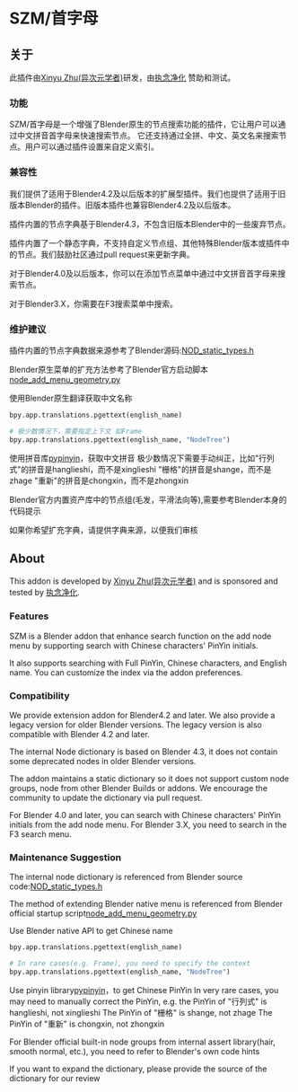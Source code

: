 # SZM/首字母

## 关于

此插件由[Xinyu Zhu(异次元学者)](email:xzhuah77@gmail.com)研发，由[执念净化](https://space.bilibili.com/3546704626321613)
赞助和测试。

### 功能

SZM/首字母是一个增强了Blender原生的节点搜索功能的插件，它让用户可以通过中文拼音首字母来快速搜索节点。
它还支持通过全拼、中文、英文名来搜索节点。用户可以通过插件设置来自定义索引。

### 兼容性

我们提供了适用于Blender4.2及以后版本的扩展型插件。我们也提供了适用于旧版本Blender的插件。旧版本插件也兼容Blender4.2及以后版本。

插件内置的节点字典基于Blender4.3，不包含旧版本Blender中的一些废弃节点。

插件内置了一个静态字典，不支持自定义节点组、其他特殊Blender版本或插件中的节点。我们鼓励社区通过pull request来更新字典。

对于Blender4.0及以后版本，你可以在添加节点菜单中通过中文拼音首字母来搜索节点。

对于Blender3.X，你需要在F3搜索菜单中搜索。

### 维护建议

插件内置的节点字典数据来源参考了Blender源码:[NOD_static_types.h](https://github.com/blender/blender/blob/3e9578485f50b0d437fcbacb3b66218714867313/source/blender/nodes/NOD_static_types.h)

Blender原生菜单的扩充方法参考了Blender官方启动脚本[node_add_menu_geometry.py](https://github.com/blender/blender/blob/c9886ca90a7ece08d5ab742c8e07459ff9d3495e/scripts/startup/bl_ui/node_add_menu_geometry.py)

使用Blender原生翻译获取中文名称

```python
bpy.app.translations.pgettext(english_name)

# 极少数情况下，需要指定上下文 如Frame
bpy.app.translations.pgettext(english_name, "NodeTree")
```

使用拼音库[pypinyin](https://pypi.org/project/pypinyin/)，获取中文拼音
极少数情况下需要手动纠正，比如"行列式"的拼音是hanglieshi，而不是xinglieshi
"栅格"的拼音是shange，而不是zhage
"重新"的拼音是chongxin，而不是zhongxin

Blender官方内置资产库中的节点组(毛发，平滑法向等),需要参考Blender本身的代码提示

如果你希望扩充字典，请提供字典来源，以便我们审核

## About

This addon is developed by [Xinyu Zhu(异次元学者)](email:xzhuah77@gmail.com) and is sponsored and tested
by [执念净化](https://space.bilibili.com/3546704626321613).

### Features

SZM is a Blender addon that enhance search function on the add node menu by supporting search
with Chinese characters' PinYin initials.

It also supports searching with Full PinYin, Chinese characters, and English name. You can customize the index via the
addon preferences.

### Compatibility

We provide extension addon for Blender4.2 and later. We also provide a legacy version for older Blender versions. The
legacy version is also compatible with Blender 4.2 and later.

The internal Node dictionary is based on Blender 4.3, it does not contain some deprecated nodes in older Blender
versions.

The addon maintains a static dictionary so it does not support custom node groups, node from other Blender Builds or
addons. We encourage the community to update the dictionary via pull request.

For Blender 4.0 and later, you can search with Chinese characters' PinYin initials from the add node menu.
For Blender 3.X, you need to search in the F3 search menu.

### Maintenance Suggestion

The internal node dictionary is referenced from Blender source
code:[NOD_static_types.h](https://github.com/blender/blender/blob/3e9578485f50b0d437fcbacb3b66218714867313/source/blender/nodes/NOD_static_types.h)

The method of extending Blender native menu is referenced from Blender official startup
script[node_add_menu_geometry.py](https://github.com/blender/blender/blob/c9886ca90a7ece08d5ab742c8e07459ff9d3495e/scripts/startup/bl_ui/node_add_menu_geometry.py)

Use Blender native API to get Chinese name

```python
bpy.app.translations.pgettext(english_name)

# In rare cases(e.g. Frame), you need to specify the context
bpy.app.translations.pgettext(english_name, "NodeTree")
```

Use pinyin library[pypinyin](https://pypi.org/project/pypinyin/)，to get Chinese PinYin
In very rare cases, you may need to manually correct the PinYin, e.g. the PinYin of "行列式" is hanglieshi, not
xinglieshi
The PinYin of "栅格" is shange, not zhage
The PinYin of "重新" is chongxin, not zhongxin

For Blender official built-in node groups from internal assert library(hair, smooth normal, etc.), you need to refer to
Blender's own code hints

If you want to expand the dictionary, please provide the source of the dictionary for our review

